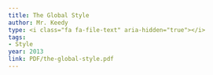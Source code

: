 ```yaml
---
title: The Global Style
author: Mr. Keedy
type: <i class="fa fa-file-text" aria-hidden="true"></i>
tags:
- Style
year: 2013
link: PDF/the-global-style.pdf
---
```

